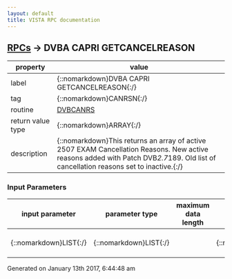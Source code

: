 ```yaml
---
layout: default
title: VISTA RPC documentation
---
```




## [RPCs](TableOfContent.md) &#8594; DVBA CAPRI GETCANCELREASON 

 property | value 
--- | --- 
 label | {::nomarkdown}DVBA CAPRI GETCANCELREASON{:/}
 tag | {::nomarkdown}CANRSN{:/}
 routine | [DVBCANRS](http://code.osehra.org/dox/Routine_DVBCANRS_source.html)
 return value type | {::nomarkdown}ARRAY{:/}
 description | {::nomarkdown}This returns an array of active 2507 EXAM Cancellation Reasons. New active reasons added with Patch DVB*2.7*189. Old list of cancellation reasons set to inactive.{:/}

### Input Parameters

| input parameter | parameter type | maximum data length | required | description | 
| --- | --- | --- | --- | --- | 
| {::nomarkdown}LIST{:/} | {::nomarkdown}LIST{:/} |  | {::nomarkdown}true{:/} | {::nomarkdown}THE ARRAY OF ACTIVE REASONS{:/} | 




 Generated on January 13th 2017, 6:44:48 am